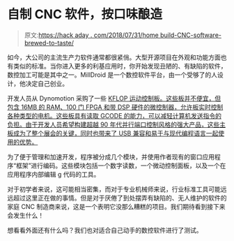 # 自制 CNC 软件，按口味酿造

> 原文:[https://hack aday . com/2018/07/31/home build-CNC-software-brewed-to-taste/](https://hackaday.com/2018/07/31/homebuilt-cnc-software-brewed-to-taste/)

如今，大公司的主流生产力软件通常都很紧俏。大型开源项目在外观和功能方面也有类似的标准。当你进入更多的利基应用时，你开始发现丑陋的、有缺陷的软件，数控加工可能是其中之一。MillDroid 是一个数控软件平台，由一个受够了的人设计，他决定自己创业。

开发人员从 Dynomotion 采购了一些 [KFLOP 运动控制板。这些板并不便宜，但包含 16MB 的 RAM、100 门 FPGA 和带 DSP 硬件的微控制器，允许板实时控制各种类型的电机。这些板具有读取 GCODE 的能力，可以减轻计算机发送指令的负担。由于开发人员希望构建超越 90 年代并行端口控制风格的强大产品，这些主板成为了整个展会的关键，同时也带来了 USB 兼容和易于与现代编程语言一起使用的优势。](https://dynomotion.com/KFLOP.html)

为了便于管理和加速开发，程序被分成几个模块，并使用作者现有的窗口应用程序“框架”进行编码。这些模块包括一个数字读数，一个微动控制面板，以及一个在应用程序内部编辑 g 代码的工具。

对于初学者来说，这可能相当密集，而对于专业机械师来说，行业标准工具可能远远超过这里正在做的事情。但是对于厌倦了到处摆弄有缺陷的、无人维护的软件的家庭 CNC 制造商来说，这是一个表明它没那么糟糕的项目。我们期待看到接下来会发生什么！

想看看外面还有什么吗？我们也对适合自己动手的数控软件进行了测试。